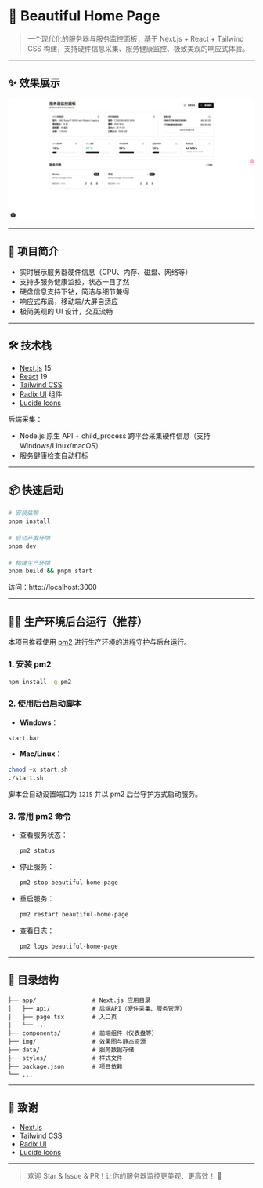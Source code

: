 # 🏡 Beautiful Home Page

> 一个现代化的服务器与服务监控面板，基于 Next.js + React + Tailwind CSS 构建，支持硬件信息采集、服务健康监控、极致美观的响应式体验。

---

## ✨ 效果展示

![首页效果](img/home-page.png)

---

## 🚀 项目简介

- 实时展示服务器硬件信息（CPU、内存、磁盘、网络等）
- 支持多服务健康监控，状态一目了然
- 硬盘信息支持下钻，简洁与细节兼得
- 响应式布局，移动端/大屏自适应
- 极简美观的 UI 设计，交互流畅

---

## 🛠️ 技术栈

- [Next.js](https://nextjs.org/) 15
- [React](https://react.dev/) 19
- [Tailwind CSS](https://tailwindcss.com/)
- [Radix UI](https://www.radix-ui.com/) 组件
- [Lucide Icons](https://lucide.dev/)

后端采集：
- Node.js 原生 API + child_process 跨平台采集硬件信息（支持 Windows/Linux/macOS）
- 服务健康检查自动打标

---

## 📦 快速启动

```bash
# 安装依赖
pnpm install

# 启动开发环境
pnpm dev

# 构建生产环境
pnpm build && pnpm start
```

访问：http://localhost:3000

---

## 🏃‍♂️ 生产环境后台运行（推荐）

本项目推荐使用 [pm2](https://pm2.keymetrics.io/) 进行生产环境的进程守护与后台运行。

### 1. 安装 pm2

```bash
npm install -g pm2
```

### 2. 使用后台启动脚本

- **Windows**：

```bash
start.bat
```

- **Mac/Linux**：

```bash
chmod +x start.sh
./start.sh
```

脚本会自动设置端口为 `1215` 并以 pm2 后台守护方式启动服务。

### 3. 常用 pm2 命令

- 查看服务状态：
  ```bash
  pm2 status
  ```
- 停止服务：
  ```bash
  pm2 stop beautiful-home-page
  ```
- 重启服务：
  ```bash
  pm2 restart beautiful-home-page
  ```
- 查看日志：
  ```bash
  pm2 logs beautiful-home-page
  ```

---

## 📁 目录结构

```
├── app/                # Next.js 应用目录
│   ├── api/            # 后端API（硬件采集、服务管理）
│   ├── page.tsx        # 入口页
│   └── ...
├── components/         # 前端组件（仪表盘等）
├── img/                # 效果图与静态资源
├── data/               # 服务数据存储
├── styles/             # 样式文件
├── package.json        # 项目依赖
└── ...
```

---

## 🙏 致谢

- [Next.js](https://nextjs.org/)
- [Tailwind CSS](https://tailwindcss.com/)
- [Radix UI](https://www.radix-ui.com/)
- [Lucide Icons](https://lucide.dev/)

---

> 欢迎 Star & Issue & PR！让你的服务器监控更美观、更高效！ 🚀
